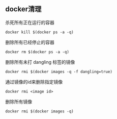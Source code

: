 ## docker清理

杀死所有正在运行的容器 

```shell
docker kill $(docker ps -a -q)
```

 删除所有已经停止的容器

```shell
docker rm $(docker ps -a -q)
```

 删除所有未打 dangling 标签的镜像 

```shell
docker rmi $(docker images -q -f dangling=true)
```

通过镜像的id来删除指定镜像

```shell
docker rmi <image id>
```

 删除所有镜像 

```shell
docker rmi $(docker images -q)
```

